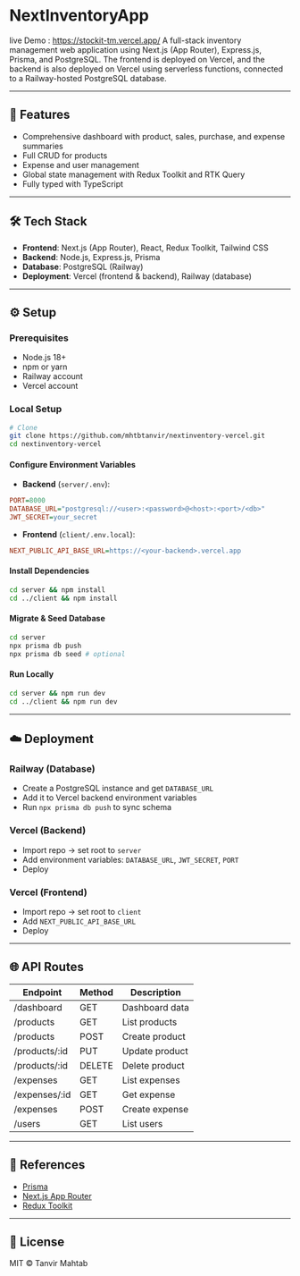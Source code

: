 # NextInventoryApp

live Demo : https://stockit-tm.vercel.app/
A full-stack inventory management web application using Next.js (App Router), Express.js, Prisma, and PostgreSQL. The frontend is deployed on Vercel, and the backend is also deployed on Vercel using serverless functions, connected to a Railway-hosted PostgreSQL database.

---

## 🚀 Features

- Comprehensive dashboard with product, sales, purchase, and expense summaries
- Full CRUD for products
- Expense and user management
- Global state management with Redux Toolkit and RTK Query
- Fully typed with TypeScript

---

## 🛠️ Tech Stack

- **Frontend**: Next.js (App Router), React, Redux Toolkit, Tailwind CSS
- **Backend**: Node.js, Express.js, Prisma
- **Database**: PostgreSQL (Railway)
- **Deployment**: Vercel (frontend & backend), Railway (database)

---

## ⚙️ Setup

### Prerequisites

- Node.js 18+
- npm or yarn
- Railway account
- Vercel account

### Local Setup

```bash
# Clone
git clone https://github.com/mhtbtanvir/nextinventory-vercel.git
cd nextinventory-vercel
```

#### Configure Environment Variables

- **Backend** (`server/.env`):

```ini
PORT=8000
DATABASE_URL="postgresql://<user>:<password>@<host>:<port>/<db>"
JWT_SECRET=your_secret
```

- **Frontend** (`client/.env.local`):

```ini
NEXT_PUBLIC_API_BASE_URL=https://<your-backend>.vercel.app
```

#### Install Dependencies

```bash
cd server && npm install
cd ../client && npm install
```

#### Migrate & Seed Database

```bash
cd server
npx prisma db push
npx prisma db seed # optional
```

#### Run Locally

```bash
cd server && npm run dev
cd ../client && npm run dev
```

---

## ☁️ Deployment

### Railway (Database)

- Create a PostgreSQL instance and get `DATABASE_URL`
- Add it to Vercel backend environment variables
- Run `npx prisma db push` to sync schema

### Vercel (Backend)

- Import repo → set root to `server`
- Add environment variables: `DATABASE_URL`, `JWT_SECRET`, `PORT`
- Deploy

### Vercel (Frontend)

- Import repo → set root to `client`
- Add `NEXT_PUBLIC_API_BASE_URL`
- Deploy

---

## 🌐 API Routes

| Endpoint       | Method | Description    |
| -------------- | ------ | -------------- |
| /dashboard     | GET    | Dashboard data |
| /products      | GET    | List products  |
| /products      | POST   | Create product |
| /products/\:id | PUT    | Update product |
| /products/\:id | DELETE | Delete product |
| /expenses      | GET    | List expenses  |
| /expenses/\:id | GET    | Get expense    |
| /expenses      | POST   | Create expense |
| /users         | GET    | List users     |

---

## 📖 References

- [Prisma](https://www.prisma.io/docs)
- [Next.js App Router](https://nextjs.org/docs/app)
- [Redux Toolkit](https://redux-toolkit.js.org/)

---

## 📄 License

MIT © Tanvir Mahtab
